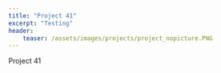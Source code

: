 ```yaml
---
title: "Project 41"
excerpt: "Testing"
header:
    teaser: /assets/images/projects/project_nopicture.PNG
---
```


Project 41